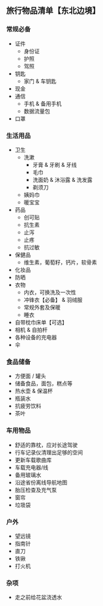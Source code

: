 ﻿## 旅行物品清单【东北边境】

### 常规必备
- 证件
  - 身份证
  - 护照
  - 驾照
- 钥匙
  - 家门 & 车钥匙
- 现金
- 通信
  - 手机 & 备用手机
  - 数据流量包
- 口罩

### 生活用品
- 卫生
  - 洗漱
    - 牙膏 & 牙刷 & 牙线
    - 毛巾
    - 洗面奶 & 沐浴露 & 洗发露
    - 剃须刀
  - 姨妈巾
  - 暖宝宝
- 药品
  - 创可贴
  - 抗生素
  - 止泻
  - 止疼
  - 抗过敏
- 保健品
  - 维生素，葡萄籽，钙片，软骨素
- 化妆品
- 防晒
- 衣物
  - 内衣，可换洗及一次性
  - 冲锋衣【必备】 & 羽绒服
  - 常规外套及保暖
  - 睡衣
- 自带枕巾床单【可选】
- 相机 & 自拍杆
- 各种设备的充电器
- 伞

### 食品储备
- 方便面 / 罐头
- 储备食品，面包，糕点等
- 热水壶 & 保温杯
- 瓶装水
- 抗疲劳饮料
- 茶叶

### 车用物品
- 舒适的靠枕，应对长途驾驶
- 行车记录仪清理出足够的空间
- 更新车载歌曲库
- 车载充电器/线
- 备用玻璃水
- 沿途省份离线导航地图
- 胎压检查及充气泵
- 窗帘
- 垃圾袋

### 户外
- 望远镜
- 指南针
- 直刀
- 铁锹
- 打火机

### 杂项
- 走之前给花盆浇透水
